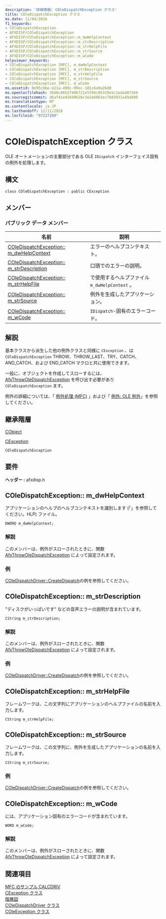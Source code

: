 ```yaml
---
description: '詳細情報: COleDispatchException クラス'
title: COleDispatchException クラス
ms.date: 11/04/2016
f1_keywords:
- COleDispatchException
- AFXDISP/COleDispatchException
- AFXDISP/COleDispatchException::m_dwHelpContext
- AFXDISP/COleDispatchException::m_strDescription
- AFXDISP/COleDispatchException::m_strHelpFile
- AFXDISP/COleDispatchException::m_strSource
- AFXDISP/COleDispatchException::m_wCode
helpviewer_keywords:
- COleDispatchException [MFC], m_dwHelpContext
- COleDispatchException [MFC], m_strDescription
- COleDispatchException [MFC], m_strHelpFile
- COleDispatchException [MFC], m_strSource
- COleDispatchException [MFC], m_wCode
ms.assetid: 0e95c8be-e21a-490c-99ec-181c6a9a26d0
ms.openlocfilehash: 39d8c4652f49b721e5f94c05319e5c1adad07269
ms.sourcegitcommit: d6af41e42699628c3e2e6063ec7b03931a49a098
ms.translationtype: MT
ms.contentlocale: ja-JP
ms.lasthandoff: 12/11/2020
ms.locfileid: "97227209"
---
```

# <a name="coledispatchexception-class"></a>COleDispatchException クラス

OLE オートメーションの主要部分である OLE `IDispatch` インターフェイス固有の例外を処理します。

## <a name="syntax"></a>構文

```
class COleDispatchException : public CException
```

## <a name="members"></a>メンバー

### <a name="public-data-members"></a>パブリック データ メンバー

|名前|説明|
|----------|-----------------|
|[COleDispatchException:: m_dwHelpContext](#m_dwhelpcontext)|エラーのヘルプコンテキスト。|
|[COleDispatchException:: m_strDescription](#m_strdescription)|口頭でのエラーの説明。|
|[COleDispatchException:: m_strHelpFile](#m_strhelpfile)|で使用するヘルプファイル `m_dwHelpContext` 。|
|[COleDispatchException:: m_strSource](#m_strsource)|例外を生成したアプリケーション。|
|[COleDispatchException:: m_wCode](#m_wcode)|`IDispatch`-固有のエラーコード。|

## <a name="remarks"></a>解説

基本クラスから派生した他の例外クラスと同様に `CException` 、は `COleDispatchException` THROW、THROW_LAST、TRY、CATCH、AND_CATCH、および END_CATCH マクロと共に使用できます。

一般に、オブジェクトを作成してスローするには、 [AfxThrowOleDispatchException](exception-processing.md#afxthrowoledispatchexception) を呼び出す必要があり `COleDispatchException` ます。

例外の詳細については、「 [例外処理 (MFC)](../../mfc/exception-handling-in-mfc.md) 」および「 [例外: OLE 例外](../../mfc/exceptions-ole-exceptions.md)」を参照してください。

## <a name="inheritance-hierarchy"></a>継承階層

[CObject](../../mfc/reference/cobject-class.md)

[CException](../../mfc/reference/cexception-class.md)

`COleDispatchException`

## <a name="requirements"></a>要件

**ヘッダー :** afxdisp.h

## <a name="coledispatchexceptionm_dwhelpcontext"></a><a name="m_dwhelpcontext"></a> COleDispatchException:: m_dwHelpContext

アプリケーションのヘルプのヘルプコンテキストを識別します (「」を参照してください。HLP) ファイル。

```
DWORD m_dwHelpContext;
```

### <a name="remarks"></a>解説

このメンバーは、例外がスローされたときに、関数 [AfxThrowOleDispatchException](exception-processing.md#afxthrowoledispatchexception) によって設定されます。

### <a name="example"></a>例

  [COleDispatchDriver::CreateDispatch](../../mfc/reference/coledispatchdriver-class.md#createdispatch)の例を参照してください。

## <a name="coledispatchexceptionm_strdescription"></a><a name="m_strdescription"></a> COleDispatchException:: m_strDescription

"ディスクがいっぱいです" などの音声エラーの説明が含まれています。

```
CString m_strDescription;
```

### <a name="remarks"></a>解説

このメンバーは、例外がスローされたときに、関数 [AfxThrowOleDispatchException](exception-processing.md#afxthrowoledispatchexception) によって設定されます。

### <a name="example"></a>例

  [COleDispatchDriver::CreateDispatch](../../mfc/reference/coledispatchdriver-class.md#createdispatch)の例を参照してください。

## <a name="coledispatchexceptionm_strhelpfile"></a><a name="m_strhelpfile"></a> COleDispatchException:: m_strHelpFile

フレームワークは、この文字列にアプリケーションのヘルプファイルの名前を入力します。

```
CString m_strHelpFile;
```

## <a name="coledispatchexceptionm_strsource"></a><a name="m_strsource"></a> COleDispatchException:: m_strSource

フレームワークは、この文字列に、例外を生成したアプリケーションの名前を入力します。

```
CString m_strSource;
```

### <a name="example"></a>例

  [COleDispatchDriver::CreateDispatch](../../mfc/reference/coledispatchdriver-class.md#createdispatch)の例を参照してください。

## <a name="coledispatchexceptionm_wcode"></a><a name="m_wcode"></a> COleDispatchException:: m_wCode

には、アプリケーション固有のエラーコードが含まれています。

```
WORD m_wCode;
```

### <a name="remarks"></a>解説

このメンバーは、例外がスローされたときに、関数 [AfxThrowOleDispatchException](exception-processing.md#afxthrowoledispatchexception) によって設定されます。

## <a name="see-also"></a>関連項目

[MFC のサンプル CALCDRIV](../../overview/visual-cpp-samples.md)<br/>
[CException クラス](../../mfc/reference/cexception-class.md)<br/>
[階層図](../../mfc/hierarchy-chart.md)<br/>
[COleDispatchDriver クラス](../../mfc/reference/coledispatchdriver-class.md)<br/>
[COleException クラス](../../mfc/reference/coleexception-class.md)
